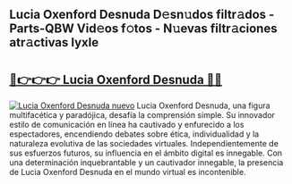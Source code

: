 ## Lucia Oxenford Desnuda D𝚎sn𝚞dos filtr𝚊dos - Parts-QBW Vid𝚎os f𝚘tos - N𝚞evas filtr𝚊ciones atr𝚊ctivas lyxle

# <h2><a href="http://mb2k5fb.tromn.icu/?c=Lucia+Oxenford+Desnuda">🔗👉👉👉 Lucia Oxenford Desnuda 🔗🔗</a></h2>

[![Lucia Oxenford Desnuda nuevo](https://i.imgur.com/pEAQMta.gif)](http://mb2k5fb.tromn.icu/?c=Lucia+Oxenford+Desnuda)
Lucia Oxenford Desnuda, una figura multifacética y paradójica, desafía la comprensión simple. Su innovador estilo de comunicación en línea ha cautivado y enfurecido a los espectadores, encendiendo debates sobre ética, individualidad y la naturaleza evolutiva de las sociedades virtuales. Independientemente de sus esfuerzos futuros, su influencia en el ámbito digital es innegable. Con una determinación inquebrantable y un cautivador innegable, la presencia de Lucia Oxenford Desnuda en el mundo virtual es incontenible.
